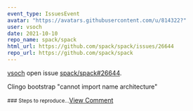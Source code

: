 ```yaml
---
event_type: IssuesEvent
avatar: "https://avatars.githubusercontent.com/u/814322?"
user: vsoch
date: 2021-10-10
repo_name: spack/spack
html_url: https://github.com/spack/spack/issues/26644
repo_url: https://github.com/spack/spack
---
```


<a href='https://github.com/vsoch' target='_blank'>vsoch</a> open issue <a href='https://github.com/spack/spack/issues/26644' target='_blank'>spack/spack#26644</a>.

<p>Clingo bootstrap "cannot import name architecture"</p><small>### Steps to reproduce...</small><a href='https://github.com/spack/spack/issues/26644' target='_blank'>View Comment</a>
